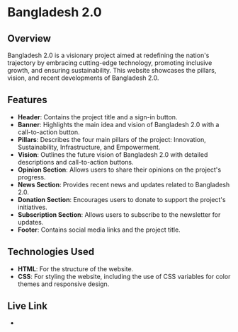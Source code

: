 # Bangladesh 2.0

## Overview
Bangladesh 2.0 is a visionary project aimed at redefining the nation's trajectory by embracing cutting-edge technology, promoting inclusive growth, and ensuring sustainability. This website showcases the pillars, vision, and recent developments of Bangladesh 2.0.

## Features
- **Header**: Contains the project title and a sign-in button.
- **Banner**: Highlights the main idea and vision of Bangladesh 2.0 with a call-to-action button.
- **Pillars**: Describes the four main pillars of the project: Innovation, Sustainability, Infrastructure, and Empowerment.
- **Vision**: Outlines the future vision of Bangladesh 2.0 with detailed descriptions and call-to-action buttons.
- **Opinion Section**: Allows users to share their opinions on the project's progress.
- **News Section**: Provides recent news and updates related to Bangladesh 2.0.
- **Donation Section**: Encourages users to donate to support the project's initiatives.
- **Subscription Section**: Allows users to subscribe to the newsletter for updates.
- **Footer**: Contains social media links and the project title.

## Technologies Used
- **HTML**: For the structure of the website.
- **CSS**: For styling the website, including the use of CSS variables for color themes and responsive design.

## Live Link
- 
